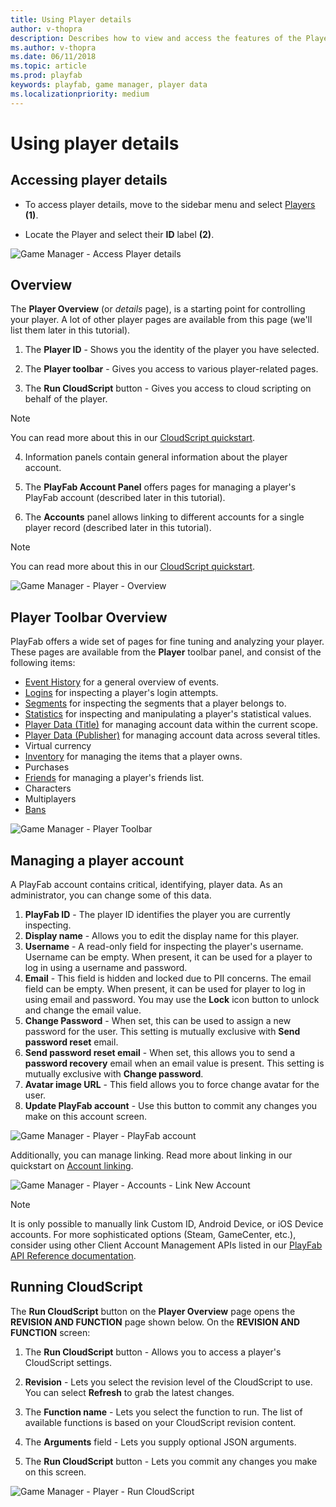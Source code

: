 ```yaml
---
title: Using Player details
author: v-thopra
description: Describes how to view and access the features of the Player details page in the PlayFab Game Manager.
ms.author: v-thopra
ms.date: 06/11/2018
ms.topic: article
ms.prod: playfab
keywords: playfab, game manager, player data
ms.localizationpriority: medium
---
```


# Using player details

## Accessing player details

- To access player details, move to the sidebar menu and select [Players](../../data/playerdata/using-the-players-page.md) **(1)**.

- Locate the Player and select their **ID** label **(2)**.

![Game Manager - Access Player details](media/tutorials/game-manager-access-player-details.png)  

## Overview

The **Player Overview** (or *details* page), is a starting point for controlling your player. A lot of other player pages are available from this page (we'll list them later in this tutorial).

1. The **Player ID** - Shows you the identity of the player you have selected.

2. The **Player toolbar** - Gives you access to various player-related pages.
3. The **Run CloudScript** button - Gives you access to cloud scripting on behalf of the player.

> [!NOTE]
> You can read more about this in our [CloudScript quickstart](../../automation/cloudscript/quickstart.md).

4. Information panels contain general information about the player account.

5. The **PlayFab Account Panel** offers pages for managing a player's PlayFab account (described later in this tutorial).

6. The **Accounts** panel allows linking to different accounts for a single player record (described later in this tutorial).

> [!NOTE]
> You can read more about this in our [CloudScript quickstart](../../automation/cloudscript/quickstart.md).

![Game Manager - Player - Overview](media/tutorials/game-manager-player-overview.png)  

## Player Toolbar Overview

PlayFab offers a wide set of pages for fine tuning and analyzing your player. These pages are available from the **Player** toolbar panel, and consist of the following items:

- [Event History](../../analytics/metrics/event-history.md) for a general overview of events.
- [Logins](player-logins.md) for inspecting a player's login attempts.
- [Segments](player-segments.md) for inspecting the segments that a player belongs to.
- [Statistics](using-player-statistics.md) for inspecting and manipulating a player's statistical values.
- [Player Data (Title)](../../config/titledata/quickstart.md) for managing account data within the current scope.
- [Player Data (Publisher)](using-player-publisher-data.md) for managing account data across several titles.
- Virtual currency
- [Inventory](player-inventory.md) for managing the items that a player owns.
- Purchases
- [Friends](../../social/friends/quickstart.md) for managing a player's friends list.
- Characters
- Multiplayers
- [Bans](player-bans.md)

![Game Manager - Player Toolbar](media/tutorials/game-manager-player-toolbar.png)  

## Managing a player account

A PlayFab account contains critical, identifying, player data. As an administrator, you can change some of this data.

1. **PlayFab ID** - The player ID identifies the player you are currently inspecting.
2. **Display name** - Allows you to edit the display name for this player.
3. **Username** - A read-only field for inspecting the player's username. Username can be empty. When present, it can be used for a player to log in using a username and password.
4. **Email** - This field is hidden and locked due to PII concerns. The email field can be empty. When present, it can be used for player to log in using email and password. You may use the **Lock** icon button to unlock and change the email value.
5. **Change Password** - When set, this can be used to assign a new password for the user. This setting is mutually exclusive with **Send password reset** email.
6. **Send password reset email** - When set, this allows you to send a **password recovery** email when an email value is present. This setting is mutually exclusive with **Change password**.
7. **Avatar image URL** - This field allows you to force change avatar for the user.
8. **Update PlayFab account** - Use this button to commit any changes you make on this account screen.

![Game Manager - Player - PlayFab account](media/tutorials/game-manager-player-playfab-account.png)  

Additionally, you can manage linking. Read more about linking in our quickstart on [Account linking](../../authentication/login/quickstart.md).

![Game Manager - Player - Accounts - Link New Account](media/tutorials/game-manager-player-link-new-account.png)  

> [!NOTE]
> It is only possible to manually link Custom ID, Android Device, or iOS Device accounts. For more sophisticated options (Steam, GameCenter, etc.), consider using other Client Account Management APIs listed in our [PlayFab API Reference documentation](../../../api-references/index.md).

## Running CloudScript

The **Run CloudScript** button on the **Player Overview** page opens the **REVISION AND FUNCTION** page shown below. On the **REVISION AND FUNCTION** screen:

1. The **Run CloudScript** button - Allows you to access a player's CloudScript settings.

2. **Revision** - Lets you select the revision level of the CloudScript to use. You can select **Refresh** to grab the latest changes.
3. The **Function name** - Lets you select the function to run. The list of available functions is based on your CloudScript revision content.
4. The **Arguments** field - Lets you supply optional JSON arguments.
5. The **Run CloudScript** button - Lets you commit any changes you make on this screen.

![Game Manager - Player - Run CloudScript](media/tutorials/game-manager-player-run-cloudscript.png)  

